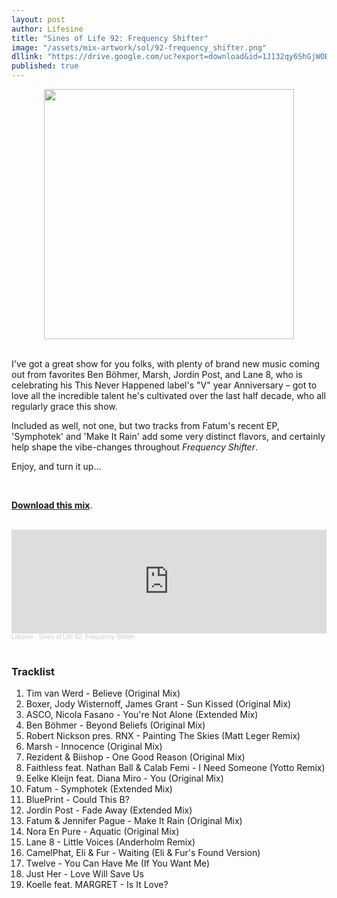 ```yaml
---
layout: post
author: Lifesine
title: "Sines of Life 92: Frequency Shifter"
image: "/assets/mix-artwork/sol/92-frequency_shifter.png"
dllink: "https://drive.google.com/uc?export=download&id=1J132qy6ShGjWOB8d12CBb7J2nMW7bGzt"
published: true
---
```


<div style="text-align:center"><img src="{{ page.image }}" width="400px" height="auto" /></div>
<br>

I've got a great show for you folks, with plenty of brand new music coming out from favorites Ben Böhmer, Marsh, Jordin Post, and Lane 8, who is celebrating his This Never Happened label's "V" year Anniversary – got to love all the incredible talent he's cultivated over the last half decade, who all regularly grace this show.

Included as well, not one, but two tracks from Fatum's recent EP, 'Symphotek' and 'Make It Rain' add some very distinct flavors, and certainly help shape the vibe-changes throughout _Frequency Shifter_.

Enjoy, and turn it up...

<br>

<a href=" {{ page.dllink }} " target="_blank">**Download this mix**</a>.

<br>

<iframe width="100%" height="166" scrolling="no" frameborder="no" allow="autoplay" src="https://w.soundcloud.com/player/?url=https%3A//api.soundcloud.com/tracks/1093169908%3Fsecret_token%3Ds-tKHJchLYwAx&color=%23e3da1d&auto_play=false&hide_related=false&show_comments=true&show_user=true&show_reposts=false&show_teaser=true"></iframe><div style="font-size: 10px; color: #cccccc;line-break: anywhere;word-break: normal;overflow: hidden;white-space: nowrap;text-overflow: ellipsis; font-family: Interstate,Lucida Grande,Lucida Sans Unicode,Lucida Sans,Garuda,Verdana,Tahoma,sans-serif;font-weight: 100;"><a href="https://soundcloud.com/lifesine" title="Lifesine" target="_blank" style="color: #cccccc; text-decoration: none;">Lifesine</a> · <a href="https://soundcloud.com/lifesine/sines-of-life-92/s-tKHJchLYwAx" title="Sines of Life 92: Frequency Shifter" target="_blank" style="color: #cccccc; text-decoration: none;">Sines of Life 92: Frequency Shifter</a></div>

<br>


### Tracklist

01. Tim van Werd - Believe (Original Mix)
02. Boxer, Jody Wisternoff, James Grant - Sun Kissed (Original Mix)
03. ASCO, Nicola Fasano - You're Not Alone (Extended Mix)
04. Ben Böhmer - Beyond Beliefs (Original Mix)
05. Robert Nickson pres. RNX - Painting The Skies (Matt Leger Remix)
06. Marsh - Innocence (Original Mix)
07. Rezident & Biishop - One Good Reason (Original Mix)
08. Faithless feat. Nathan Ball & Calab Femi - I Need Someone (Yotto Remix)
09. Eelke Kleijn feat. Diana Miro - You (Original Mix)
10. Fatum - Symphotek (Extended Mix)
11. BluePrint - Could This B?
12. Jordin Post - Fade Away (Extended Mix)
13. Fatum & Jennifer Pague - Make It Rain (Original Mix)
14. Nora En Pure - Aquatic (Original Mix)
15. Lane 8 - Little Voices (Anderholm Remix)
16. CamelPhat, Eli & Fur - Waiting (Eli & Fur's Found Version)
17. Twelve - You Can Have Me (If You Want Me)
18. Just Her - Love Will Save Us
19. Koelle feat. MARGRET - Is It Love?

<br>